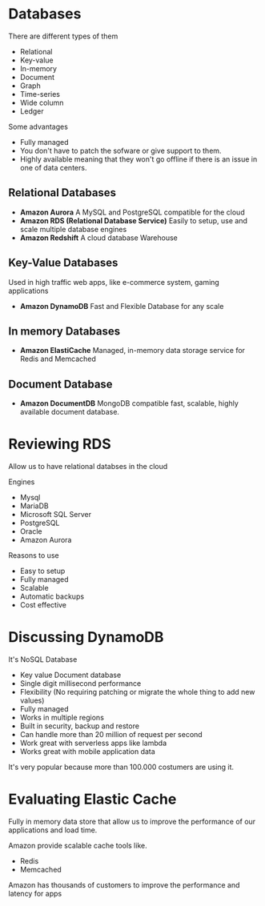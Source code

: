 # Databases

There are different types of them

- Relational
- Key-value
- In-memory
- Document
- Graph
- Time-series
- Wide column
- Ledger

Some advantages
- Fully managed
- You don't have to patch the sofware or give support to them.
- Highly available meaning that they won't go offline if there is an issue in one of data centers.

## Relational Databases

- **Amazon Aurora** A MySQL and PostgreSQL compatible for the cloud
- **Amazon RDS (Relational Database Service)** Easily to setup, use and scale multiple database engines
- **Amazon Redshift** A cloud database Warehouse

## Key-Value Databases

Used in high traffic web apps, like e-commerce system, gaming applications

- **Amazon DynamoDB** Fast and Flexible Database for any scale

## In memory Databases

- **Amazon ElastiCache** Managed, in-memory data storage service for Redis and Memcached

## Document Database 

- **Amazon DocumentDB** MongoDB compatible fast, scalable, highly available document database.

# Reviewing RDS

Allow us to have relational databses in the cloud

Engines
- Mysql
- MariaDB
- Microsoft SQL Server
- PostgreSQL
- Oracle
- Amazon Aurora

Reasons to use
- Easy to setup
- Fully managed
- Scalable
- Automatic backups
- Cost effective

# Discussing DynamoDB

It's NoSQL Database 

- Key value Document database
- Single digit millisecond performance
- Flexibility (No requiring patching or migrate the whole thing to add new values)
- Fully managed
- Works in multiple regions
- Built in security, backup and restore
- Can handle more than 20 million of request per second
- Work great with serverless apps like lambda
- Works great with mobile application data 

It's very popular because more than 100.000 costumers are using it.

# Evaluating Elastic Cache

Fully in memory data store that allow us to improve the performance of our applications and load time.

Amazon provide scalable cache tools like.

- Redis
- Memcached

Amazon has thousands of customers to improve the performance and latency for apps